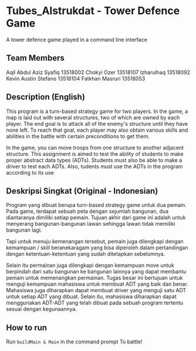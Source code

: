 # Tubes_Alstrukdat - Tower Defence Game
A tower defence game played in a command line interface

## Team Members
Aqil Abdul Aziz Syafiq	13518002
Chokyi Ozer			    13518107
Izharulhaq			    13518092
Kevin Austin Stefano	13518104
Fatkhan Masruri		    13518053

## Description (English)
This program is a turn-based strategy game for two players. In the game, a map is laid out with several structures, two of which are owned by each player. The end goal is to attack all of the enemy's structure until they have none left. To reach that goal, each player may also obtain various skills and abilities in the battle with certain preconditions to get them.

In the game, you can move troops from one structure to another adjacent structure. This assignment is aimed to test the ability of students to make proper abstract data types (ADTs). Students must also be able to make a driver to test each ADTs. Also, tudents must use the ADTs in the program according to its use

## Deskripsi Singkat (Original - Indonesian)
Program yang dibuat berupa turn-based strategy game untuk dua pemain. Pada game, terdapat sebuah peta dengan sejumlah bangunan, dua diantaranya dimiliki setiap pemain. Tujuan akhir dari game ini adalah untuk menyerang bangunan-bangunan lawan sehingga lawan tidak memiliki bangunan lagi.

Tapi untuk menuju kemenangan tersebut, pemain juga dilengkapi dengan kemampuan / skill beranekaragam yang bisa diperoleh dalam pertandingan dengan ketentuan-ketentuan yang sudah ditetapkan sebelumnya.

Selain itu permainan juga dilengkapi dengan kemampuan move untuk berpindah dari satu bangunan ke bangunan lainnya yang dapat membantu pemain untuk memenangkan permainan.
Tugas besar ini bertujuan untuk menguji kemampuan mahasiswa untuk membuat ADT yang baik dan benar. Mahasiswa juga diharapkan dapat membuat driver yang menguji satu ADT untuk setiap ADT yang dibuat. Selain itu, mahasiswa diharapkan dapat menggunakan ADT-ADT yang telah dibuat pada sebuah program tertentu sesuai dengan kegunaannya.


## How to run
Run `buildMain & Main` in the command prompt
To battle!
